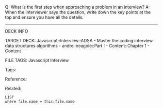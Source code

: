 Q: What is the first step when approaching a problem in an interview?
A: When the interviewer says the question, write down the key points at the top and ensure you have all the details.
<!--ID: 1689972344348-->



---

DECK INFO

TARGET DECK: Javascript::Interview::ADSA - Master the coding interview data structures algorithms - andrei neagoie::Part I - Content::Chapter 1 - Content

FILE TAGS: Javascript Interview

Tags:

Reference:

Related:

```dataview
LIST
where file.name = this.file.name
```
